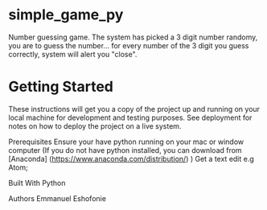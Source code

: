 # simple_game_py
Number guessing game. The system has picked a 3 digit number randomy, you are to guess the number... for every number of the 3 digit you guess correctly, system will alert you "close".


# Getting Started
These instructions will get you a copy of the project up and running on your local machine for development and testing purposes. See deployment for notes on how to deploy the project on a live system.

Prerequisites
Ensure your have python running on your mac or window computer
 (If you do not have python installed, you can download from [Anaconda] (https://www.anaconda.com/distribution/) )
Get a text edit e.g Atom;


Built With
Python 

Authors
Emmanuel Eshofonie 

